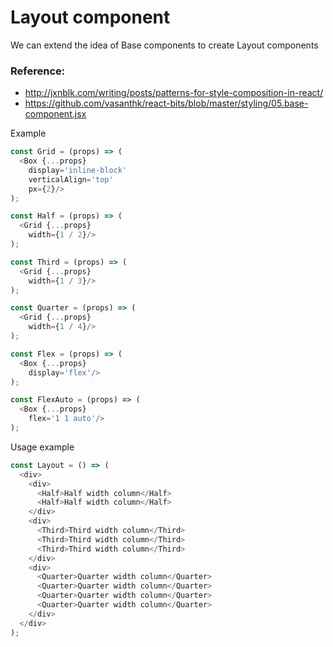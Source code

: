 # Layout component
We can extend the idea of Base components to create Layout components

### Reference:
- http://jxnblk.com/writing/posts/patterns-for-style-composition-in-react/
- https://github.com/vasanthk/react-bits/blob/master/styling/05.base-component.jsx

Example
```javascript
const Grid = (props) => (
  <Box {...props}
    display='inline-block'
    verticalAlign='top'
    px={2}/>
);

const Half = (props) => (
  <Grid {...props}
    width={1 / 2}/>
);

const Third = (props) => (
  <Grid {...props}
    width={1 / 3}/>
);

const Quarter = (props) => (
  <Grid {...props}
    width={1 / 4}/>
);

const Flex = (props) => (
  <Box {...props}
    display='flex'/>
);

const FlexAuto = (props) => (
  <Box {...props}
    flex='1 1 auto'/>
);
```

Usage example
```javascript
const Layout = () => (
  <div>
    <div>
      <Half>Half width column</Half>
      <Half>Half width column</Half>
    </div>
    <div>
      <Third>Third width column</Third>
      <Third>Third width column</Third>
      <Third>Third width column</Third>
    </div>
    <div>
      <Quarter>Quarter width column</Quarter>
      <Quarter>Quarter width column</Quarter>
      <Quarter>Quarter width column</Quarter>
      <Quarter>Quarter width column</Quarter>
    </div>
  </div>
);
```
